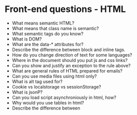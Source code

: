 # Front-end questions - HTML

* What means semantic HTML?
* What means that class name is semantic?
* What semantic tags do you know?
* What is DOM?
* What are the data-* attributes for?
* Describe the difference between block and inline tags.
* How do you change direction of text for some languages?
* Where in the document should you put js and css links?
* Can you show and justify an exception to the rule above?
* What are general rules of HTML prepared for emails?
* Can you use media files using html only?
* What is alt tag used for?
* Cookie vs localstorage vs sessionStorage?
* What is jsonP?
* Can you load script asynchroniously in html, how?
* Why would you use tables in html?
* Describe the difference between <script/> <script async/> <script defer=""/>
* What if FOUC?
* How to prevent site from FOUC? 
* What is Open Graph?
* When do you use Open Graph and how?
* [Advanced] What does 'pattern' do?
* [Advanced] What does 'inputmode' do?

### Social media

* Have you ever connected your project with social media sites?
* Do you know any social media meta tags?

### SEO

* What improvement for SEO have you used?
* What is rel="nofollow"?
* What are the rules of using H tags efficiently

### WCAG

* What is WCAG?
* Do you know any rules of WCAG standard?
* What devices should you consider preparing website with WCAG?
* Why is it important to use styles on 'focus'?
* How should links be provided?
* What are the rules for creating forms easy for people using for example screen readers?
* What is ARIA?
* What are skip links?

### Page optimization

* What are ways that you have used for reducing load time?
* What are sprites?
* How can you minimize number of http requests?
